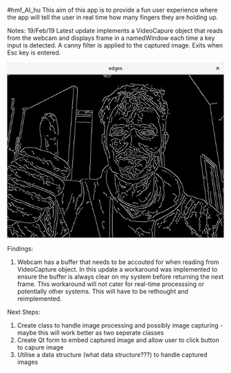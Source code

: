 #hmf_AI_hu
This aim of this app is to provide a fun user experience where the app will tell the user in real time how many fingers they are holding up.

Notes:
19/Feb/19
Latest update implements a VideoCapure object that reads from the webcam and displays frame in a namedWindow each time a key input is detected. A canny filter is applied to the captured image. Exits when Esc key is entered.

![alt text](https://github.com/pauliedoherty/hmf_AI_hu/blob/master/images/CannyFilter.png)

Findings:
  1. Webcam has a buffer that needs to be accouted for when reading from VideoCapture object. In this update a workaround was implemented to ensure the buffer is always clear on my system before returning the next frame. This workaround will not cater for real-time processsing or potentially other systems. This will have to be rethought and reimplemented.
  
Next Steps:
  1. Create class to handle image processing and possibly image capturing - maybe this will work better as two seperate classes
  2. Create Qt form to embed captured image and allow user to click button to capure image
  3. Utilise a data structure (what data structure???) to handle captured images
